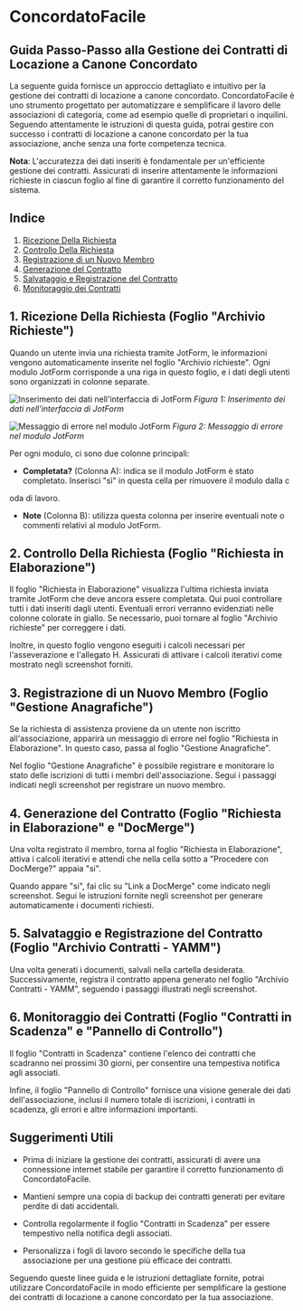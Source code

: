 # ConcordatoFacile

## Guida Passo-Passo alla Gestione dei Contratti di Locazione a Canone Concordato

La seguente guida fornisce un approccio dettagliato e intuitivo per la gestione dei contratti di locazione a canone concordato. ConcordatoFacile è uno strumento progettato per automatizzare e semplificare il lavoro delle associazioni di categoria, come ad esempio quelle di proprietari o inquilini. Seguendo attentamente le istruzioni di questa guida, potrai gestire con successo i contratti di locazione a canone concordato per la tua associazione, anche senza una forte competenza tecnica.

**Nota**: L'accuratezza dei dati inseriti è fondamentale per un'efficiente gestione dei contratti. Assicurati di inserire attentamente le informazioni richieste in ciascun foglio al fine di garantire il corretto funzionamento del sistema.

## Indice

1. [Ricezione Della Richiesta](#ricezione-della-richiesta-foglio-archivio-richieste)
2. [Controllo Della Richiesta](#controllo-della-richiesta-foglio-richiesta-in-elaborazione)
3. [Registrazione di un Nuovo Membro](#registrazione-di-un-nuovo-membro-foglio-gestione-anagrafiche)
4. [Generazione del Contratto](#generazione-del-contratto-foglio-richiesta-in-elaborazione-e-docmerge)
5. [Salvataggio e Registrazione del Contratto](#salvataggio-e-registrazione-del-contratto-foglio-archivio-contratti-yamm)
6. [Monitoraggio dei Contratti](#monitoraggio-dei-contratti-foglio-contratti-in-scadenza-e-pannello-di-controllo)

## 1. Ricezione Della Richiesta (Foglio "Archivio Richieste")

Quando un utente invia una richiesta tramite JotForm, le informazioni vengono automaticamente inserite nel foglio "Archivio richieste". Ogni modulo JotForm corrisponde a una riga in questo foglio, e i dati degli utenti sono organizzati in colonne separate.

![Inserimento dei dati nell'interfaccia di JotForm](https://filedn.eu/llmlYMMbHsXVkfJvhTGDV50/concordatofacile/demo_assets/How%20to%20Fill%20Out%20a%20JotForm%20with%20Italian%20fields%20-%20Step%201.png)
*Figura 1: Inserimento dei dati nell'interfaccia di JotForm*

![Messaggio di errore nel modulo JotForm](https://filedn.eu/llmlYMMbHsXVkfJvhTGDV50/concordatofacile/demo_assets/How%20to%20Fill%20Out%20a%20JotForm%20with%20Italian%20fields%20-%20Step%204.png)
*Figura 2: Messaggio di errore nel modulo JotForm*

Per ogni modulo, ci sono due colonne principali:

- **Completata?** (Colonna A): indica se il modulo JotForm è stato completato. Inserisci "sì" in questa cella per rimuovere il modulo dalla c

oda di lavoro.
- **Note** (Colonna B): utilizza questa colonna per inserire eventuali note o commenti relativi al modulo JotForm.

## 2. Controllo Della Richiesta (Foglio "Richiesta in Elaborazione")

Il foglio "Richiesta in Elaborazione" visualizza l'ultima richiesta inviata tramite JotForm che deve ancora essere completata. Qui puoi controllare tutti i dati inseriti dagli utenti. Eventuali errori verranno evidenziati nelle colonne colorate in giallo. Se necessario, puoi tornare al foglio "Archivio richieste" per correggere i dati.

Inoltre, in questo foglio vengono eseguiti i calcoli necessari per l'asseverazione e l'allegato H. Assicurati di attivare i calcoli iterativi come mostrato negli screenshot forniti.

## 3. Registrazione di un Nuovo Membro (Foglio "Gestione Anagrafiche")

Se la richiesta di assistenza proviene da un utente non iscritto all'associazione, apparirà un messaggio di errore nel foglio "Richiesta in Elaborazione". In questo caso, passa al foglio "Gestione Anagrafiche".

Nel foglio "Gestione Anagrafiche" è possibile registrare e monitorare lo stato delle iscrizioni di tutti i membri dell'associazione. Segui i passaggi indicati negli screenshot per registrare un nuovo membro.

## 4. Generazione del Contratto (Foglio "Richiesta in Elaborazione" e "DocMerge")

Una volta registrato il membro, torna al foglio "Richiesta in Elaborazione", attiva i calcoli iterativi e attendi che nella cella sotto a "Procedere con DocMerge?" appaia "si".

Quando appare "si", fai clic su "Link a DocMerge" come indicato negli screenshot. Segui le istruzioni fornite negli screenshot per generare automaticamente i documenti richiesti.

## 5. Salvataggio e Registrazione del Contratto (Foglio "Archivio Contratti - YAMM")

Una volta generati i documenti, salvali nella cartella desiderata. Successivamente, registra il contratto appena generato nel foglio "Archivio Contratti - YAMM", seguendo i passaggi illustrati negli screenshot.

## 6. Monitoraggio dei Contratti (Foglio "Contratti in Scadenza" e "Pannello di Controllo")

Il foglio "Contratti in Scadenza" contiene l'elenco dei contratti che scadranno nei prossimi 30 giorni, per consentire una tempestiva notifica agli associati.

Infine, il foglio "Pannello di Controllo" fornisce una visione generale dei dati dell'associazione, inclusi il numero totale di iscrizioni, i contratti in scadenza, gli errori e altre informazioni importanti.

## Suggerimenti Utili

- Prima di iniziare la gestione dei contratti, assicurati di avere una connessione internet stabile per garantire il corretto funzionamento di ConcordatoFacile.
- Mantieni sempre una copia di backup dei contratti generati per evitare perdite di dati accidentali.


- Controlla regolarmente il foglio "Contratti in Scadenza" per essere tempestivo nella notifica degli associati.
- Personalizza i fogli di lavoro secondo le specifiche della tua associazione per una gestione più efficace dei contratti.

Seguendo queste linee guida e le istruzioni dettagliate fornite, potrai utilizzare ConcordatoFacile in modo efficiente per semplificare la gestione dei contratti di locazione a canone concordato per la tua associazione.
